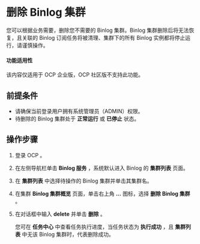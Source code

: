 # 删除 Binlog 集群

您可以根据业务需要，删除您不需要的 Binlog 集群。Binlog 集群删除后将无法恢复，且关联的 Binlog 订阅任务将被清理、集群下的所有 Binlog 实例都将停止运行，请谨慎操作。

<main id="notice" type='notice'>
<h4>功能适用性</h4>
<p>该内容仅适用于 OCP 企业版，OCP 社区版不支持此功能。</p>
</main>

## 前提条件

* 请确保当前登录用户拥有系统管理员（ADMIN）权限。
* 待删除的 Binlog 集群处于 **正常运行** 或 **已停止** 状态。

## 操作步骤

1. 登录 OCP 。

2. 在左侧导航栏单击 **Binlog 服务** ，系统默认进入 Binlog 的 **集群列表** 页面。

3. 在 **集群列表** 中选择待操作的 Binlog 集群并单击其集群名。

4. 在集群 **Binlog 集群概览** 页面，单击右上角 **...** 图标，选择 **删除 Binlog 集群** 。

5. 在对话框中输入 **delete** 并单击 **删除** 。

   您可在 **任务中心** 中查看任务执行进度，当任务状态为 **执行成功** ，且 **集群列表** 中无该 Binlog 集群时，代表删除成功。
